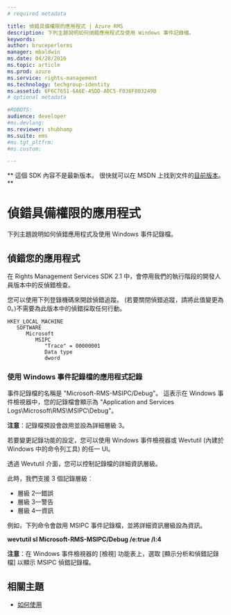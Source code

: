 ```yaml
---
# required metadata

title: 偵錯具備權限的應用程式 | Azure RMS
description: 下列主題說明如何偵錯應用程式及使用 Windows 事件記錄檔。
keywords:
author: bruceperlerms
manager: mbaldwin
ms.date: 04/28/2016
ms.topic: article
ms.prod: azure
ms.service: rights-management
ms.technology: techgroup-identity
ms.assetid: 6F6C7651-6A6E-45DD-A0C5-F036F803249B
# optional metadata

#ROBOTS:
audience: developer
#ms.devlang:
ms.reviewer: shubhamp
ms.suite: ems
#ms.tgt_pltfrm:
#ms.custom:

---
```

** 這個 SDK 內容不是最新版本。 很快就可以在 MSDN 上找到文件的[目前版本](https://msdn.microsoft.com/library/windows/desktop/hh535290(v=vs.85).aspx)。 **
# 偵錯具備權限的應用程式

下列主題說明如何偵錯應用程式及使用 Windows 事件記錄檔。

## 偵錯您的應用程式

在 Rights Management Services SDK 2.1 中，會停用我們的執行階段的開發人員版本中的反偵錯檢查。

您可以使用下列登錄機碼來開啟偵錯追蹤。 (若要關閉偵錯追蹤，請將此值變更為 0。)不需要為此版本中的偵錯採取任何行動。

```
HKEY_LOCAL_MACHINE
   SOFTWARE
      Microsoft
         MSIPC
            "Trace" = 00000001
            Data type
            dword
```

### 使用 Windows 事件記錄檔的應用程式記錄

事件記錄檔的名稱是 "Microsoft-RMS-MSIPC/Debug"。 這表示在 Windows 事件檢視器中，您的記錄檔會顯示為 "Application and Services Logs\\Microsoft\\RMS\\MSIPC\\Debug"。

**注意**：記錄檔預設會啟用並設為詳細層級 3。

 

若要變更記錄功能的設定，您可以使用 Windows 事件檢視器或 Wevtutil (內建於 Windows 中的命令列工具) 的任一 UI。

透過 Wevtutil 介面，您可以控制記錄檔的詳細資訊層級。

此時，我們支援 3 個記錄層級︰

-   層級 2—錯誤
-   層級 3—警告
-   層級 4—資訊

例如，下列命令會啟用 MSIPC 事件記錄檔，並將詳細資訊層級設為資訊。

**wevtutil sl Microsoft-RMS-MSIPC/Debug /e:true /l:4**

**注意**：在 Windows 事件檢視器的 [檢視] 功能表上，選取 [顯示分析和偵錯記錄檔] 以顯示 MSIPC 偵錯記錄檔。

 

## 相關主題

* [如何使用](how-to-use-msipc.md)
 

 





<!--HONumber=Jun16_HO1-->


